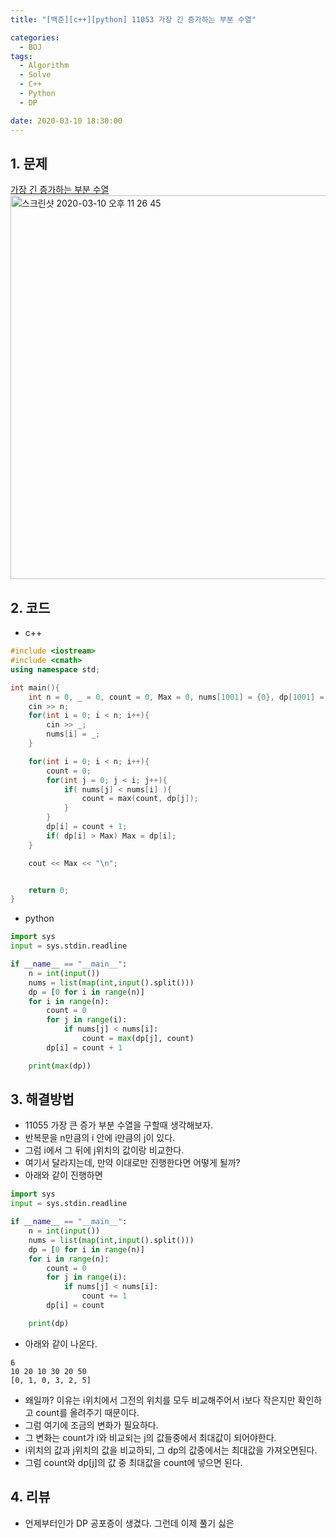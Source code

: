 ```yaml
---
title: "[백준][c++][python] 11053 가장 긴 증가하는 부분 수열"

categories:
  - BOJ
tags:
  - Algorithm
  - Solve
  - C++
  - Python
  - DP

date: 2020-03-10 18:30:00
---
```


## 1. 문제
[가장 긴 증가하는 부분 수열](https://www.acmicpc.net/problem/11053)  
<img width="614" alt="스크린샷 2020-03-10 오후 11 26 45" src="https://user-images.githubusercontent.com/20227720/76322341-9e105900-6326-11ea-82b6-1ecd64269b49.png">

## 2. 코드

- c++

```c++
#include <iostream>
#include <cmath>
using namespace std;

int main(){
    int n = 0, _ = 0, count = 0, Max = 0, nums[1001] = {0}, dp[1001] = {0};
    cin >> n;
    for(int i = 0; i < n; i++){
        cin >> _;
        nums[i] = _;
    }

    for(int i = 0; i < n; i++){
        count = 0;
        for(int j = 0; j < i; j++){
            if( nums[j] < nums[i] ){
                count = max(count, dp[j]);
            }
        }
        dp[i] = count + 1;
        if( dp[i] > Max) Max = dp[i];
    }

    cout << Max << "\n";


    return 0;
}
```

- python

```python
import sys
input = sys.stdin.readline

if __name__ == "__main__":
    n = int(input())
    nums = list(map(int,input().split()))
    dp = [0 for i in range(n)]
    for i in range(n):
        count = 0
        for j in range(i):
            if nums[j] < nums[i]:
                count = max(dp[j], count)
        dp[i] = count + 1

    print(max(dp))

```

## 3. 해결방법

- 11055 가장 큰 증가 부분 수열을 구할때 생각해보자.
- 반복문을 n만큼의 i 안에 i만큼의 j이 있다.
- 그럼 i에서 그 뒤에 j위치의 값이랑 비교한다.
- 여기서 달라지는데, 만약 이대로만 진행한다면 어떻게 될까?
- 아래와 같이 진행하면

```python
import sys
input = sys.stdin.readline

if __name__ == "__main__":
    n = int(input())
    nums = list(map(int,input().split()))
    dp = [0 for i in range(n)]
    for i in range(n):
        count = 0
        for j in range(i):
            if nums[j] < nums[i]:
                count += 1
        dp[i] = count

    print(dp)

```

- 아래와 같이 나온다.

```
6
10 20 10 30 20 50
[0, 1, 0, 3, 2, 5]
```

- 왜일까? 이유는 i위치에서 그전의 위치를 모두 비교해주어서 i보다 작은지만 확인하고 count를 올려주기 때문이다.
- 그럼 여기에 조금의 변화가 필요하다.
- 그 변화는 count가 i와 비교되는 j의 값들중에서 최대값이 되어야한다.
- i위치의 값과 j위치의 값을 비교하되, 그 dp의 값중에서는 최대값을 가져오면된다.
- 그럼 count와 dp[j]의 값 중 최대값을 count에 넣으면 된다.

## 4. 리뷰

- 언제부터인가 DP 공포증이 생겼다. 그런데 이제 풀기 싫은